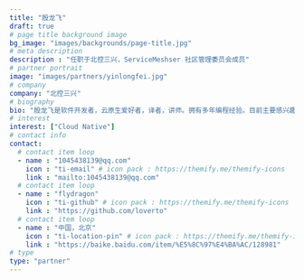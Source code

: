 ```yaml
---
title: "殷龙飞"
draft: true
# page title background image
bg_image: "images/backgrounds/page-title.jpg"
# meta description
description : "任职于北控三兴，ServiceMeshser 社区管理委员会成员"
# partner portrait
image: "images/partners/yinlongfei.jpg"
# company
company: "北控三兴"
# biography
bio: "殷龙飞是软件开发者，云原生爱好者，译者，讲师。拥有多年编程经验。目前主要感兴趣的领域是软件架构和方法学，致力于提高软件开发的品质和效率。"
# interest
interest: ["Cloud Native"]
# contact info
contact:
  # contact item loop
  - name : "1045438139@qq.com"
    icon : "ti-email" # icon pack : https://themify.me/themify-icons
    link : "mailto:1045438139@qq.com"
  # contact item loop
  - name : "flydragon"
    icon : "ti-github" # icon pack : https://themify.me/themify-icons
    link : "https://github.com/loverto"
  # contact item loop
  - name : "中国，北京"
    icon : "ti-location-pin" # icon pack : https://themify.me/themify-icons
    link : "https://baike.baidu.com/item/%E5%8C%97%E4%BA%AC/128981"
# type
type: "partner"
---
```


